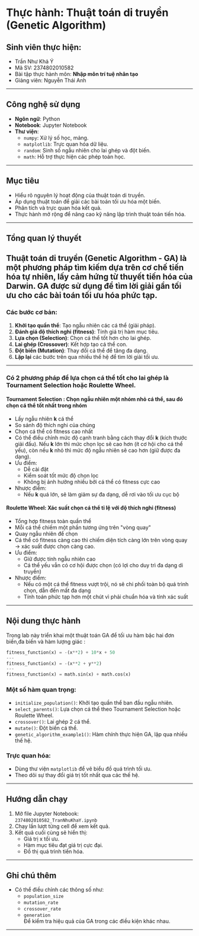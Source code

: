 # Thực hành: Thuật toán di truyền (Genetic Algorithm)
## Sinh viên thực hiện: 
- Trần Như Khả Ý  
- Mã SV: 2374802010582  
- Bài tập thực hành môn: **Nhập môn trí tuệ nhân tạo**
- Giảng viên: Nguyễn Thái Anh
---
## Công nghệ sử dụng
- **Ngôn ngữ**: Python 
- **Notebook**: Jupyter Notebook
- **Thư viện**:
  - `numpy`: Xử lý số học, mảng.
  - `matplotlib`: Trực quan hóa dữ liệu.
  - `random`: Sinh số ngẫu nhiên cho lai ghép và đột biến.
  - `math`: Hỗ trợ thực hiện các phép toán học.
---
## Mục tiêu
- Hiểu rõ nguyên lý hoạt động của thuật toán di truyền.
- Áp dụng thuật toán để giải các bài toán tối ưu hóa một biến.
- Phân tích và trực quan hóa kết quả.
- Thực hành mở rộng để nâng cao kỹ năng lập trình thuật toán tiến hóa.
---
## Tổng quan lý thuyết
Thuật toán di truyền (Genetic Algorithm - GA) là một phương pháp tìm kiếm dựa trên cơ chế tiến hóa tự nhiên, lấy cảm hứng từ thuyết tiến hóa của Darwin. GA được sử dụng để tìm lời giải gần tối ưu cho các bài toán tối ưu hóa phức tạp.
---
### Các bước cơ bản:
1. **Khởi tạo quần thể**: Tạo ngẫu nhiên các cá thể (giải pháp).
2. **Đánh giá độ thích nghi (fitness)**: Tính giá trị hàm mục tiêu.
3. **Lựa chọn (Selection)**: Chọn cá thể tốt hơn cho lai ghép.
4. **Lai ghép (Crossover)**: Kết hợp tạo cá thể con.
5. **Đột biến (Mutation)**: Thay đổi cá thể để tăng đa dạng.
6. **Lặp lại** các bước trên qua nhiều thế hệ để tìm lời giải tối ưu.

---
### Có 2 phương pháp để lựa chọn cá thể tốt cho lai ghép là Tournament Selection hoặc Roulette Wheel.
#### Tournament Selection : Chọn ngẫu nhiên một nhóm nhỏ cá thể, sau đó chọn cá thể tốt nhất trong nhóm
- Lấy ngẫu nhiên **k** cá thể
- So sánh độ thích nghi của chúng
- Chọn cá thể có fitness cao nhất
- Có thể điều chỉnh mức độ cạnh tranh bằng cách thay đổi **k** (kích thước giải đấu).  Nếu **k** lớn thì mức chọn lọc sẽ cao hơn (ít cơ hội cho cá thể yếu), còn nếu **k** nhỏ thì mức độ ngẫu nhiên sẽ cao hơn (giữ được đa dạng).
- Ưu điểm:
  - Dễ cài đặt
  - Kiểm soát tốt mức độ chọn lọc
  - Không bị ảnh hưởng nhiều bởi cá thể có fitness cực cao
- Nhược điểm:
  - Nếu **k** quá lớn, sẽ làm giảm sự đa dạng, dễ rơi vào tối ưu cục bộ
    
#### Roulette Wheel: Xác suất chọn cá thể tỉ lệ với độ thích nghi (fitness)
- Tổng hợp fitness toàn quần thể
- Mỗi cá thể chiếm một phần tương ứng trên "vòng quay"
- Quay ngẫu nhiên để chọn
- Cá thể có fitness càng cao thì chiếm diện tích càng lớn trên vòng quay → xác suất được chọn càng cao.
- Ưu điểm:
  - Giữ được tính ngẫu nhiên cao
  - Cá thể yếu vẫn có cơ hội được chọn (có lợi cho duy trì đa dạng di truyền)
- Nhược điểm:
  - Nếu có một cá thể fitness vượt trội, nó sẽ chi phối toàn bộ quá trình chọn, dẫn đến mất đa dạng
  - Tính toán phức tạp hơn một chút vì phải chuẩn hóa và tính xác suất
---
## Nội dung thực hành
Trong lab này triển khai một thuật toán GA để tối ưu hàm bậc hai đơn biến,đa biến và hàm lượng giác :

```python
fitness_function(x) = -(x**2) + 10*x + 50
---
fitness_function(x) = -(x**2 + y**2)
---
fitness_function(x) = math.sin(x) + math.cos(x)
```

### Một số hàm quan trọng:
- `initialize_population()`: Khởi tạo quần thể ban đầu ngẫu nhiên.
- `select_parents()`: Lựa chọn cá thể theo Tournament Selection hoặc Roulette Wheel.
- `crossover()`: Lai ghép 2 cá thể.
- `mutate()`: Đột biến cá thể.
- `genetic_algorithm_example1()`: Hàm chính thực hiện GA, lặp qua nhiều thế hệ.

### Trực quan hóa:
- Dùng thư viện `matplotlib` để vẽ biểu đồ quá trình tối ưu.
- Theo dõi sự thay đổi giá trị tốt nhất qua các thế hệ.
---

## Hướng dẫn chạy
1. Mở file Jupyter Notebook:  
   `2374802010582_TranNhuKhaY.ipynb`
2. Chạy lần lượt từng cell để xem kết quả.
3. Kết quả cuối cùng sẽ hiển thị:
   - Giá trị x tối ưu.
   - Hàm mục tiêu đạt giá trị cực đại.
   - Đồ thị quá trình tiến hóa.

---
## Ghi chú thêm
- Có thể điều chỉnh các thông số như:
  - `population_size`
  - `mutation_rate`
  - `crossover_rate`
  - `generation`  
  Để kiểm tra hiệu quả của GA trong các điều kiện khác nhau.
---



